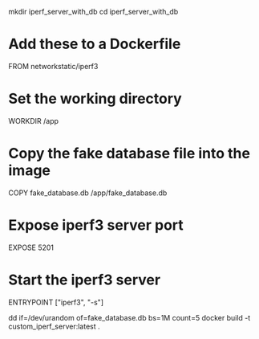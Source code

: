 mkdir iperf_server_with_db
cd iperf_server_with_db

# Add these to a Dockerfile
FROM networkstatic/iperf3

# Set the working directory
WORKDIR /app

# Copy the fake database file into the image
COPY fake_database.db /app/fake_database.db

# Expose iperf3 server port
EXPOSE 5201

# Start the iperf3 server
ENTRYPOINT ["iperf3", "-s"]



dd if=/dev/urandom of=fake_database.db bs=1M count=5
docker build -t custom_iperf_server:latest .

